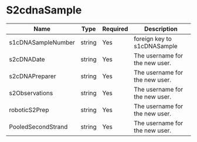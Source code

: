 # S2cdnaSample

Name                     | Type  | Required  | Description
-------------------------|-------|-----------|--------------------------------
s1cDNASampleNumber       | string | Yes      | foreign key to s1cDNASample
s2cDNADate               | string | Yes      | The username for the new user.
s2cDNAPreparer           | string | Yes      | The username for the new user.
s2Observations           | string | Yes      | The username for the new user.
roboticS2Prep            | string | Yes      | The username for the new user.
PooledSecondStrand       | string | Yes      | The username for the new user.